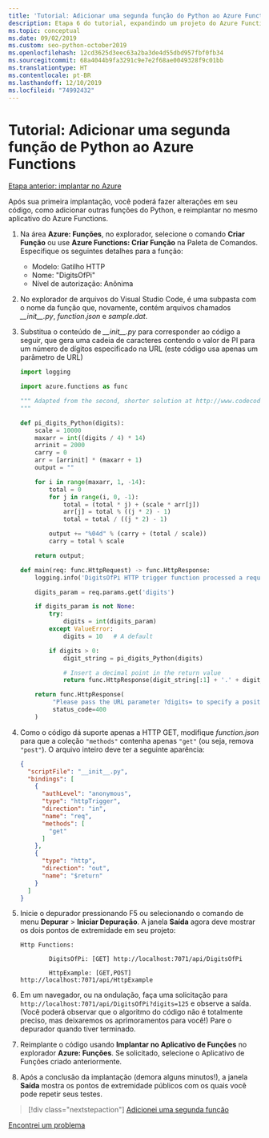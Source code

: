 ```yaml
---
title: 'Tutorial: Adicionar uma segunda função do Python ao Azure Functions com o VS Code'
description: Etapa 6 do tutorial, expandindo um projeto do Azure Functions adicionando uma segunda função.
ms.topic: conceptual
ms.date: 09/02/2019
ms.custom: seo-python-october2019
ms.openlocfilehash: 12cd3625d3eec63a2ba3de4d55dbd957fbf0fb34
ms.sourcegitcommit: 68a4044b9fa3291c9e7e2f68ae0049328f9c01bb
ms.translationtype: HT
ms.contentlocale: pt-BR
ms.lasthandoff: 12/10/2019
ms.locfileid: "74992432"
---
```

# <a name="tutorial-add-a-second-python-function-to-azure-functions"></a>Tutorial: Adicionar uma segunda função de Python ao Azure Functions

[Etapa anterior: implantar no Azure](tutorial-vs-code-serverless-python-05.md)

Após sua primeira implantação, você poderá fazer alterações em seu código, como adicionar outras funções do Python, e reimplantar no mesmo aplicativo do Azure Functions.

1. Na área **Azure: Funções**, no explorador, selecione o comando **Criar Função** ou use **Azure Functions: Criar Função** na Paleta de Comandos. Especifique os seguintes detalhes para a função:

    - Modelo: Gatilho HTTP
    - Nome: "DigitsOfPi"
    - Nível de autorização: Anônima

1. No explorador de arquivos do Visual Studio Code, é uma subpasta com o nome da função que, novamente, contém arquivos chamados *\_\_init\_\_.py*, *function.json* e *sample.dat*.

1. Substitua o conteúdo de *\_\_init\_\_.py* para corresponder ao código a seguir, que gera uma cadeia de caracteres contendo o valor de PI para um número de dígitos especificado na URL (este código usa apenas um parâmetro de URL)

    ```python
    import logging

    import azure.functions as func

    """ Adapted from the second, shorter solution at http://www.codecodex.com/wiki/Calculate_digits_of_pi#Python
    """

    def pi_digits_Python(digits):
        scale = 10000
        maxarr = int((digits / 4) * 14)
        arrinit = 2000
        carry = 0
        arr = [arrinit] * (maxarr + 1)
        output = ""

        for i in range(maxarr, 1, -14):
            total = 0
            for j in range(i, 0, -1):
                total = (total * j) + (scale * arr[j])
                arr[j] = total % ((j * 2) - 1)
                total = total / ((j * 2) - 1)

            output += "%04d" % (carry + (total / scale))
            carry = total % scale

        return output;

    def main(req: func.HttpRequest) -> func.HttpResponse:
        logging.info('DigitsOfPi HTTP trigger function processed a request.')

        digits_param = req.params.get('digits')

        if digits_param is not None:
            try:
                digits = int(digits_param)
            except ValueError:
                digits = 10   # A default

            if digits > 0:
                digit_string = pi_digits_Python(digits)

                # Insert a decimal point in the return value
                return func.HttpResponse(digit_string[:1] + '.' + digit_string[1:])

        return func.HttpResponse(
             "Please pass the URL parameter ?digits= to specify a positive number of digits.",
             status_code=400
        )
    ```

1. Como o código dá suporte apenas a HTTP GET, modifique *function.json* para que a coleção `"methods"` contenha apenas `"get"` (ou seja, remova `"post"`). O arquivo inteiro deve ter a seguinte aparência:

    ```json
    {
      "scriptFile": "__init__.py",
      "bindings": [
        {
          "authLevel": "anonymous",
          "type": "httpTrigger",
          "direction": "in",
          "name": "req",
          "methods": [
            "get"
          ]
        },
        {
          "type": "http",
          "direction": "out",
          "name": "$return"
        }
      ]
    }
    ```

1. Inicie o depurador pressionando F5 ou selecionando o comando de menu **Depurar** > **Iniciar Depuração**. A janela **Saída** agora deve mostrar os dois pontos de extremidade em seu projeto:

    ```output
    Http Functions:

            DigitsOfPi: [GET] http://localhost:7071/api/DigitsOfPi

            HttpExample: [GET,POST] http://localhost:7071/api/HttpExample
    ```

1. Em um navegador, ou na ondulação, faça uma solicitação para `http://localhost:7071/api/DigitsOfPi?digits=125` e observe a saída. (Você poderá observar que o algoritmo do código não é totalmente preciso, mas deixaremos os aprimoramentos para você!) Pare o depurador quando tiver terminado.

1. Reimplante o código usando **Implantar no Aplicativo de Funções** no explorador **Azure: Funções**. Se solicitado, selecione o Aplicativo de Funções criado anteriormente.

1. Após a conclusão da implantação (demora alguns minutos!), a janela **Saída** mostra os pontos de extremidade públicos com os quais você pode repetir seus testes.

> [!div class="nextstepaction"]
> [Adicionei uma segunda função](tutorial-vs-code-serverless-python-07.md)

[Encontrei um problema](https://www.research.net/r/PWZWZ52?tutorial=vscode-functions-python&step=06-second-function)
